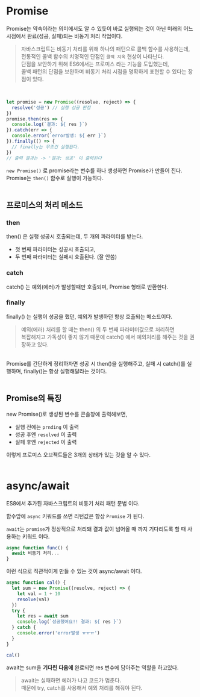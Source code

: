 # Promise
Promise는 약속이라는 의미에서도 알 수 있듯이 바로 실행되는 것이 아닌 미래의 어느 시점에서 완료(성공, 실패)되는 비동기 처리 작업이다.

> 자바스크립트는 비동기 처리를 위해 하나의 패턴으로 콜백 함수를 사용하는데, <br />
> 전통적인 콜백 함수의 치명적인 단점인 `콜백 지옥` 현상이 나타난다. <br />
> 단점을 보안하기 위해 ES6에서는 프로미스 라는 기능을 도입했는데,  <br />
> 콜백 패턴의 단점을 보완하며 비동기 처리 시점을 명확하게 표현할 수 있다는 장점이 있다.

<br/>

```javascript
let promise = new Promise((resolve, reject) => {
  resolve('성공') // 실행 성공 판정
})
promise.then(res => {
  console.log(`결과: ${ res }`)
}).catch(err => {
  console.error(`error발생: ${ err }`)
}).finally(() => {
  // finally는 무조건 실행된다.
})
// 출력 결과는 -> '결과: 성공' 이 출력된다
```

`new Promise()` 로 promise라는 변수를 하나 생성하면 Promise가 만들어 진다.
<br />
Promise는 `then()` 함수로 실행이 가능하다.
<br /><br />

## 프로미스의 처리 메소드
### then
then() 은 실행 성공시 호출되는데, 두 개의 파라미터를 받는다.
- 첫 번째 파라미터는 성공시 호출되고,
- 두 번째 파라미터는 실패시 호출된다. (잘 안씀)

### catch
catch() 는 예외(에러)가 발생할때만 호출되며, Promise 형태로 반환한다.
<br />

### finally
finally() 는 실행이 성공을 했던, 예외가 발생하던 항상 호출되는 메소드이다.
<br />

> 예외(에러) 처리를 할 때는 then() 의 두 번째 파라미터값으로 처리하면 <br />
> 복잡해지고 가독성이 좋지 않기 때문에 catch() 에서 예외처리를 해주는 것을 권장하고 있다.

<br />
Promise를 간단하게 정리하자면 성공 시 then()을 실행해주고, 실패 시 catch()를 실행하며, finally()는 항상 실행해달라는 것이다.
<br /><br />

## Promise의 특징
new Promise()로 생성된 변수를 콘솔창에 출력해보면,
- 실행 전에는 `prnding` 이 출력
- 성공 후엔 `resolved` 이 출력
- 실페 후엔 `rejected` 이 출력

이렇게 프로미스 오브젝트들은 3개의 상태가 있는 것을 알 수 있다.
<br /><br />

# async/await
ES8에서 추가된 자바스크립트의 비동기 처리 패턴 문법 이다.
<br />

함수앞에 `async` 키워드를 쓰면 리턴값은 항상 `Promise` 가 된다.
<br />

`await`는 `promise`가 정상적으로 처리돼 결과 값이 넘어올 때 까지 기다리도록 할 때 사용하는 키워드 이다.
<br />

```javascript
async function func() {
  await 비동기 처리...
}
```

이런 식으로 직관적이게 만들 수 있는 것이 async/await 이다.
<br />

```javascript
async function cal() {
  let sum = new Promise((resolve, reject) => {
    let val = 1 + 10
    resolve(val)
  })
  try {
    let res = await sum
    console.log(`성공했어요!! 결과: ${ res }`)
  } catch {
    console.error('error발생 ㅠㅠㅠ')
  }
}

cal()
```

await는 sum을 **기다린 다음에** 완료되면 res 변수에 담아주는 역할을 하고있다.
<br />

> await는 실패하면 에러가 나고 코드가 멈춘다. <br />
> 때문에 try, catch를 사용해서 예외 처리를 해줘야 된다.

<br />
